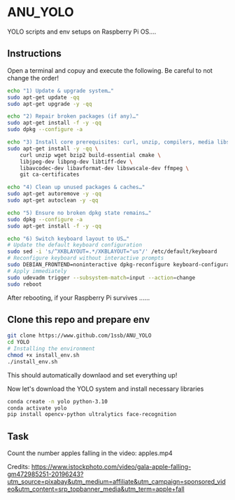 # ANU_YOLO
YOLO scripts and env setups on Raspberry Pi OS....

## Instructions

Open a terminal and copuy and execute the following. Be careful to not change the order!

```bash
echo "1) Update & upgrade system…"
sudo apt-get update -qq
sudo apt-get upgrade -y -qq

echo "2) Repair broken packages (if any)…"
sudo apt-get install -f -y -qq
sudo dpkg --configure -a

echo "3) Install core prerequisites: curl, unzip, compilers, media libs…"
sudo apt-get install -y -qq \
    curl unzip wget bzip2 build-essential cmake \
    libjpeg-dev libpng-dev libtiff-dev \
    libavcodec-dev libavformat-dev libswscale-dev ffmpeg \
    git ca-certificates

echo "4) Clean up unused packages & caches…"
sudo apt-get autoremove -y -qq
sudo apt-get autoclean -y -qq

echo "5) Ensure no broken dpkg state remains…"
sudo dpkg --configure -a
sudo apt-get install -f -y -qq

echo "6) Switch keyboard layout to US…"
# Update the default keyboard configuration
sudo sed -i 's/^XKBLAYOUT=.*/XKBLAYOUT="us"/' /etc/default/keyboard
# Reconfigure keyboard without interactive prompts
sudo DEBIAN_FRONTEND=noninteractive dpkg-reconfigure keyboard-configuration
# Apply immediately
sudo udevadm trigger --subsystem-match=input --action=change
sudo reboot
```
After rebooting, if your Raspberry Pi survives ......

## Clone this repo and prepare env

```bash
git clone https://www.github.com/1ssb/ANU_YOLO
cd YOLO
# Installing the environment
chmod +x install_env.sh
./install_env.sh
```
This should automatically downlaod and set everything up!

Now let's download the YOLO system and install necessary libraries
```bash
conda create -n yolo python-3.10
conda activate yolo
pip install opencv-python ultralytics face-recognition
```

## Task

Count the number apples falling in the video: apples.mp4

Credits: https://www.istockphoto.com/video/gala-apple-falling-gm472985251-20196243?utm_source=pixabay&utm_medium=affiliate&utm_campaign=sponsored_video&utm_content=srp_topbanner_media&utm_term=apple+fall
